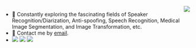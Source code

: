 <img align="right" src="https://github-readme-stats.vercel.app/api?username=nuaazs&show_icons=true&icon_color=805AD5&text_color=718096&bg_color=ffffff&hide_title=true" />

- 👋 Constantly exploring the fascinating fields of Speaker Recognition/Diarization, 
    Anti-spoofing, Speech Recognition, Medical Image Segmentation, and Image Transformation, etc.
- 💬 Contact me by [email](mailto:zhaosheng@nuaa.edu.cn).
- ![](https://img.shields.io/badge/C++-00599C?logo=cplusplus&logoColor=fff)
![](https://img.shields.io/badge/Python-743ea2?logo=python&logoColor=fff)
![](https://img.shields.io/badge/Go-00ADD8?logo=go&logoColor=white)
